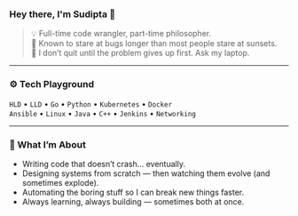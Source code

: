 ### Hey there, I'm Sudipta 🚀

> 💡 Full-time code wrangler, part-time philosopher.  
> 🧠 Known to stare at bugs longer than most people stare at sunsets.  
> 🔁 I don’t quit until the problem gives up first. Ask my laptop.

---

### ⚙️ Tech Playground
`HLD` • `LLD` • `Go` • `Python` • `Kubernetes` • `Docker`  
`Ansible` • `Linux` • `Java` • `C++` • `Jenkins` • `Networking`

---

### 🎯 What I’m About
- Writing code that doesn’t crash... eventually.
- Designing systems from scratch — then watching them evolve (and sometimes explode).
- Automating the boring stuff so I can break new things faster.
- Always learning, always building — sometimes both at once.
